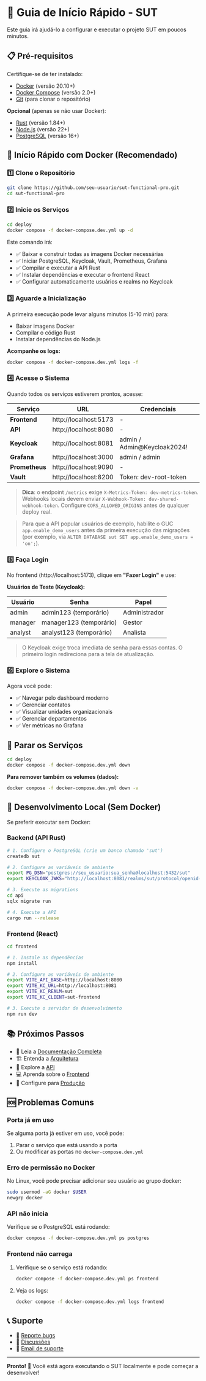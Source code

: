 # 🚀 Guia de Início Rápido - SUT

Este guia irá ajudá-lo a configurar e executar o projeto SUT em poucos minutos.

## 📋 Pré-requisitos

Certifique-se de ter instalado:

- [Docker](https://www.docker.com/) (versão 20.10+)
- [Docker Compose](https://docs.docker.com/compose/) (versão 2.0+)
- [Git](https://git-scm.com/) (para clonar o repositório)

**Opcional** (apenas se não usar Docker):
- [Rust](https://www.rust-lang.org/) (versão 1.84+)
- [Node.js](https://nodejs.org/) (versão 22+)
- [PostgreSQL](https://www.postgresql.org/) (versão 16+)

## 🎯 Início Rápido com Docker (Recomendado)

### 1️⃣ Clone o Repositório

```bash
git clone https://github.com/seu-usuario/sut-functional-pro.git
cd sut-functional-pro
```

### 2️⃣ Inicie os Serviços

```bash
cd deploy
docker compose -f docker-compose.dev.yml up -d
```

Este comando irá:
- ✅ Baixar e construir todas as imagens Docker necessárias
- ✅ Iniciar PostgreSQL, Keycloak, Vault, Prometheus, Grafana
- ✅ Compilar e executar a API Rust
- ✅ Instalar dependências e executar o frontend React
- ✅ Configurar automaticamente usuários e realms no Keycloak

### 3️⃣ Aguarde a Inicialização

A primeira execução pode levar alguns minutos (5-10 min) para:
- Baixar imagens Docker
- Compilar o código Rust
- Instalar dependências do Node.js

**Acompanhe os logs:**
```bash
docker compose -f docker-compose.dev.yml logs -f
```

### 4️⃣ Acesse o Sistema

Quando todos os serviços estiverem prontos, acesse:

| Serviço | URL | Credenciais |
|---------|-----|-------------|
| **Frontend** | http://localhost:5173 | - |
| **API** | http://localhost:8080 | - |
| **Keycloak** | http://localhost:8081 | admin / Admin@Keycloak2024! |
| **Grafana** | http://localhost:3000 | admin / admin |
| **Prometheus** | http://localhost:9090 | - |
| **Vault** | http://localhost:8200 | Token: dev-root-token |

> **Dica**: o endpoint `/metrics` exige `X-Metrics-Token: dev-metrics-token`. Webhooks locais devem enviar `X-Webhook-Token: dev-shared-webhook-token`. Configure `CORS_ALLOWED_ORIGINS` antes de qualquer deploy real.

> Para que a API popular usuários de exemplo, habilite o GUC `app.enable_demo_users` antes da primeira execução das migrações (por exemplo, via `ALTER DATABASE sut SET app.enable_demo_users = 'on';`).

### 5️⃣ Faça Login

No frontend (http://localhost:5173), clique em **"Fazer Login"** e use:

**Usuários de Teste (Keycloak):**

| Usuário | Senha | Papel |
|---------|-------|-------|
| admin | admin123 (temporário) | Administrador |
| manager | manager123 (temporário) | Gestor |
| analyst | analyst123 (temporário) | Analista |

> O Keycloak exige troca imediata de senha para essas contas. O primeiro login redireciona para a tela de atualização.

### 6️⃣ Explore o Sistema

Agora você pode:
- ✅ Navegar pelo dashboard moderno
- ✅ Gerenciar contatos
- ✅ Visualizar unidades organizacionais
- ✅ Gerenciar departamentos
- ✅ Ver métricas no Grafana

## 🛑 Parar os Serviços

```bash
cd deploy
docker compose -f docker-compose.dev.yml down
```

**Para remover também os volumes (dados):**
```bash
docker compose -f docker-compose.dev.yml down -v
```

## 🔧 Desenvolvimento Local (Sem Docker)

Se preferir executar sem Docker:

### Backend (API Rust)

```bash
# 1. Configure o PostgreSQL (crie um banco chamado 'sut')
createdb sut

# 2. Configure as variáveis de ambiente
export PG_DSN="postgres://seu_usuario:sua_senha@localhost:5432/sut"
export KEYCLOAK_JWKS="http://localhost:8081/realms/sut/protocol/openid-connect/certs"

# 3. Execute as migrations
cd api
sqlx migrate run

# 4. Execute a API
cargo run --release
```

### Frontend (React)

```bash
cd frontend

# 1. Instale as dependências
npm install

# 2. Configure as variáveis de ambiente
export VITE_API_BASE=http://localhost:8080
export VITE_KC_URL=http://localhost:8081
export VITE_KC_REALM=sut
export VITE_KC_CLIENT=sut-frontend

# 3. Execute o servidor de desenvolvimento
npm run dev
```

## 📚 Próximos Passos

- 📖 Leia a [Documentação Completa](README.md)
- 🏗️ Entenda a [Arquitetura](docs/ARCHITECTURE.md)
- 🔌 Explore a [API](docs/API.md)
- 💻 Aprenda sobre o [Frontend](docs/FRONTEND.md)
- 🚀 Configure para [Produção](docs/DEPLOYMENT.md)

## 🆘 Problemas Comuns

### Porta já em uso

Se alguma porta já estiver em uso, você pode:

1. Parar o serviço que está usando a porta
2. Ou modificar as portas no `docker-compose.dev.yml`

### Erro de permissão no Docker

No Linux, você pode precisar adicionar seu usuário ao grupo docker:

```bash
sudo usermod -aG docker $USER
newgrp docker
```

### API não inicia

Verifique se o PostgreSQL está rodando:

```bash
docker compose -f docker-compose.dev.yml ps postgres
```

### Frontend não carrega

1. Verifique se o serviço está rodando:
   ```bash
   docker compose -f docker-compose.dev.yml ps frontend
   ```

2. Veja os logs:
   ```bash
   docker compose -f docker-compose.dev.yml logs frontend
   ```

## 📞 Suporte

- 🐛 [Reporte bugs](https://github.com/seu-usuario/sut-functional-pro/issues)
- 💬 [Discussões](https://github.com/seu-usuario/sut-functional-pro/discussions)
- 📧 [Email de suporte](mailto:seu-email@example.com)

---

**Pronto!** 🎉 Você está agora executando o SUT localmente e pode começar a desenvolver!

